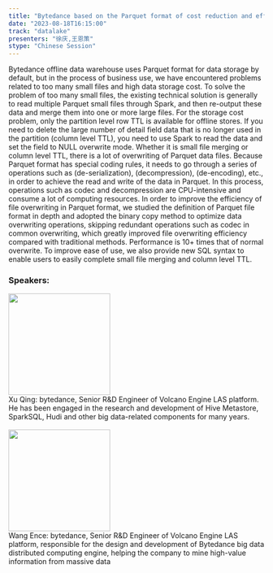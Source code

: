 ```yaml
---
title: "Bytedance based on the Parquet format of cost reduction and efficiency practice"
date: "2023-08-18T16:15:00" 
track: "datalake"
presenters: "徐庆,王恩策"
stype: "Chinese Session"
---
```

Bytedance offline data warehouse uses Parquet format for data storage by default, but in the process of business use, we have encountered problems related to too many small files and high data storage cost.
To solve the problem of too many small files, the existing technical solution is generally to read multiple Parquet small files through Spark, and then re-output these data and merge them into one or more large files. For the storage cost problem, only the partition level row TTL is available for offline stores. If you need to delete the large number of detail field data that is no longer used in the partition (column level TTL), you need to use Spark to read the data and set the field to NULL overwrite mode. 
Whether it is small file merging or column level TTL, there is a lot of overwriting of Parquet data files. Because Parquet format has special coding rules, it needs to go through a series of operations such as (de-serialization), (decompression), (de-encoding), etc., in order to achieve the read and write of the data in Parquet. In this process, operations such as codec and decompression are CPU-intensive and consume a lot of computing resources. In order to improve the efficiency of file overwriting in Parquet format, we studied the definition of Parquet file format in depth and adopted the binary copy method to optimize data overwriting operations, skipping redundant operations such as codec in common overwriting, which greatly improved file overwriting efficiency compared with traditional methods. Performance is 10+ times that of normal overwrite.
To improve ease of use, we also provide new SQL syntax to enable users to easily complete small file merging and column level TTL.
 ### Speakers: 
 <img src="https://img.bagevent.com/resource/20230616/1450066050.jpg" width="200" /><br>Xu Qing: bytedance, Senior R&D Engineer of Volcano Engine LAS platform. He has been engaged in the research and development of Hive Metastore, SparkSQL, Hudi and other big data-related components for many years.
 <br><br><img src="https://img.bagevent.com/resource/20230616/1521102550.jpeg" width="200" /><br>Wang Ence: bytedance, Senior R&D Engineer of Volcano Engine LAS platform, responsible for the design and development of Bytedance big data distributed computing engine, helping the company to mine high-value information from massive data
 <br><br>